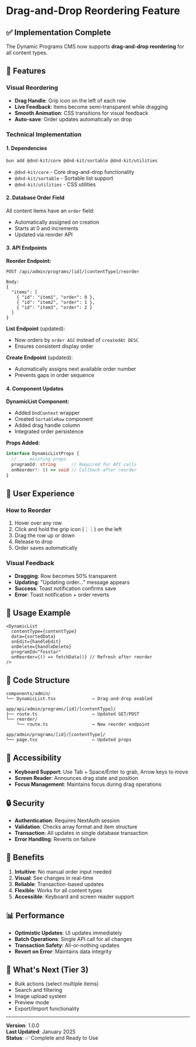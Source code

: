 # Drag-and-Drop Reordering Feature

## ✅ Implementation Complete

The Dynamic Programs CMS now supports **drag-and-drop reordering** for all content types.

## 🎯 Features

### Visual Reordering
- **Drag Handle**: Grip icon on the left of each row
- **Live Feedback**: Items become semi-transparent while dragging
- **Smooth Animation**: CSS transitions for visual feedback
- **Auto-save**: Order updates automatically on drop

### Technical Implementation

#### 1. **Dependencies**
```bash
bun add @dnd-kit/core @dnd-kit/sortable @dnd-kit/utilities
```

- `@dnd-kit/core` - Core drag-and-drop functionality
- `@dnd-kit/sortable` - Sortable list support
- `@dnd-kit/utilities` - CSS utilities

#### 2. **Database Order Field**
All content items have an `order` field:
- Automatically assigned on creation
- Starts at 0 and increments
- Updated via reorder API

#### 3. **API Endpoints**

**Reorder Endpoint:**
```
POST /api/admin/programs/[id]/[contentType]/reorder

Body:
{
  "items": [
    { "id": "item1", "order": 0 },
    { "id": "item2", "order": 1 },
    { "id": "item3", "order": 2 }
  ]
}
```

**List Endpoint** (updated):
- Now orders by `order ASC` instead of `createdAt DESC`
- Ensures consistent display order

**Create Endpoint** (updated):
- Automatically assigns next available order number
- Prevents gaps in order sequence

#### 4. **Component Updates**

**DynamicList Component:**
- Added `DndContext` wrapper
- Created `SortableRow` component
- Added drag handle column
- Integrated order persistence

**Props Added:**
```typescript
interface DynamicListProps {
  // ... existing props
  programId: string      // Required for API calls
  onReorder?: () => void // Callback after reorder
}
```

## 🎨 User Experience

### How to Reorder
1. Hover over any row
2. Click and hold the grip icon (⋮⋮) on the left
3. Drag the row up or down
4. Release to drop
5. Order saves automatically

### Visual Feedback
- **Dragging**: Row becomes 50% transparent
- **Updating**: "Updating order..." message appears
- **Success**: Toast notification confirms save
- **Error**: Toast notification + order reverts

## 🔧 Usage Example

```tsx
<DynamicList
  contentType={contentType}
  data={sortedData}
  onEdit={handleEdit}
  onDelete={handleDelete}
  programId="fosstar"
  onReorder={() => fetchData()} // Refresh after reorder
/>
```

## 📝 Code Structure

```
components/admin/
└── DynamicList.tsx              ← Drag-and-drop enabled

app/api/admin/programs/[id]/[contentType]/
├── route.ts                     ← Updated GET/POST
└── reorder/
    └── route.ts                 ← New reorder endpoint

app/admin/programs/[id]/[contentType]/
└── page.tsx                     ← Updated props
```

## 🎯 Accessibility

- **Keyboard Support**: Use Tab + Space/Enter to grab, Arrow keys to move
- **Screen Reader**: Announces drag state and position
- **Focus Management**: Maintains focus during drag operations

## 🔒 Security

- **Authentication**: Requires NextAuth session
- **Validation**: Checks array format and item structure
- **Transaction**: All updates in single database transaction
- **Error Handling**: Reverts on failure

## 🚀 Benefits

1. **Intuitive**: No manual order input needed
2. **Visual**: See changes in real-time
3. **Reliable**: Transaction-based updates
4. **Flexible**: Works for all content types
5. **Accessible**: Keyboard and screen reader support

## 📊 Performance

- **Optimistic Updates**: UI updates immediately
- **Batch Operations**: Single API call for all changes
- **Transaction Safety**: All-or-nothing updates
- **Revert on Error**: Maintains data integrity

## 🎉 What's Next (Tier 3)

- Bulk actions (select multiple items)
- Search and filtering
- Image upload system
- Preview mode
- Export/Import functionality

---

**Version**: 1.0.0  
**Last Updated**: January 2025  
**Status**: ✅ Complete and Ready to Use
